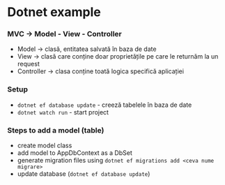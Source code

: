 # Dotnet example
### MVC -> Model - View - Controller
  * Model -> clasă, entitatea salvată în baza de date
  * View -> clasă care conține doar proprietățile pe care le returnăm la un request
  * Controller -> clasa conține toată logica specifică aplicației

### Setup
  * `dotnet ef database update` - creeză tabelele în baza de date
  * `dotnet watch run` - start project


### Steps to add a model (table)
  * create model class
  * add model to AppDbContext as a DbSet
  * generate migration files using `dotnet ef migrations add <ceva nume migrare>`
  * update database (`dotnet ef database update`)
